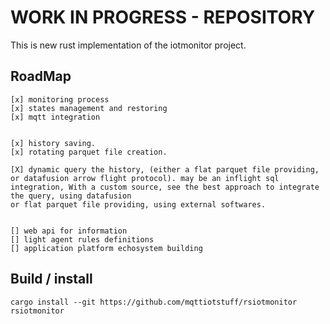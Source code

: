 
# WORK IN PROGRESS - REPOSITORY


This is new rust implementation of the iotmonitor project. 


## RoadMap

    [x] monitoring process
    [x] states management and restoring
    [x] mqtt integration
    

    [x] history saving.
    [x] rotating parquet file creation.
    
    [X] dynamic query the history, (either a flat parquet file providing, or datafusion arrow flight protocol). may be an inflight sql integration, With a custom source, see the best approach to integrate the query, using datafusion
    or flat parquet file providing, using external softwares.


    [] web api for information
    [] light agent rules definitions
    [] application platform echosystem building


## Build / install

    cargo install --git https://github.com/mqttiotstuff/rsiotmonitor rsiotmonitor
